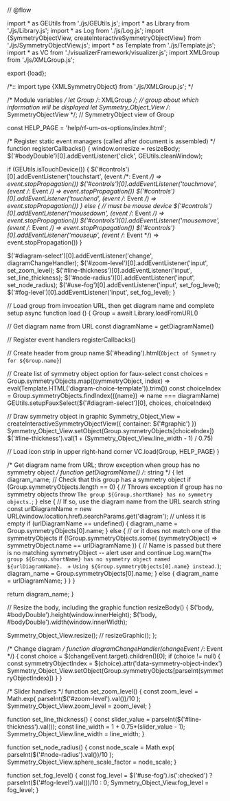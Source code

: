 // @flow

import * as GEUtils from './js/GEUtils.js';
import * as Library from './js/Library.js';
import * as Log from './js/Log.js';
import {SymmetryObjectView, createInteractiveSymmetryObjectView} from './js/SymmetryObjectView.js';
import * as Template from './js/Template.js';
import * as VC from './visualizerFramework/visualizer.js';
import XMLGroup from './js/XMLGroup.js';

export {load};

/*::
import type {XMLSymmetryObject} from './js/XMLGroup.js';
*/

/* Module variables */
let Group			/*: XMLGroup */;		// group about which information will be displayed
let Symmetry_Object_View	/*: SymmetryObjectView */;	// SymmetryObject view of Group

const HELP_PAGE = 'help/rf-um-os-options/index.html';

/* Register static event managers (called after document is assembled) */
function registerCallbacks() {
   window.onresize = resizeBody;
   $('#bodyDouble')[0].addEventListener('click', GEUtils.cleanWindow);

  if (GEUtils.isTouchDevice()) {
    $('#controls')[0].addEventListener('touchstart', (event /*: Event */) => event.stopPropagation())
    $('#controls')[0].addEventListener('touchmove', (event /*: Event */) => event.stopPropagation())
    $('#controls')[0].addEventListener('touchend', (event /*: Event */) => event.stopPropagation())
  } else { // must be mouse device
    $('#controls')[0].addEventListener('mousedown', (event /*: Event */) => event.stopPropagation())
    $('#controls')[0].addEventListener('mousemove', (event /*: Event */) => event.stopPropagation())
    $('#controls')[0].addEventListener('mouseup', (event /*: Event */) => event.stopPropagation())
  }

   $('#diagram-select')[0].addEventListener('change', diagramChangeHandler);
   $('#zoom-level')[0].addEventListener('input', set_zoom_level);
   $('#line-thickness')[0].addEventListener('input', set_line_thickness);
   $('#node-radius')[0].addEventListener('input', set_node_radius);
   $('#use-fog')[0].addEventListener('input', set_fog_level);
   $('#fog-level')[0].addEventListener('input', set_fog_level);
}

// Load group from invocation URL, then get diagram name and complete setup
async function load () {
  Group = await Library.loadFromURL()

  // Get diagram name from URL
  const diagramName = getDiagramName()

  // Register event handlers
  registerCallbacks()

  // Create header from group name
  $('#heading').html(`Object of Symmetry for ${Group.name}`)

  // Create list of symmetry object option for faux-select
  const choices = Group.symmetryObjects.map((symmetryObject, index) => eval(Template.HTML('diagram-choice-template')).trim())
  const choiceIndex = Group.symmetryObjects.findIndex(({name}) => name === diagramName)
  GEUtils.setupFauxSelect($('#diagram-select')[0], choices, choiceIndex)

  // Draw symmetry object in graphic
  Symmetry_Object_View = createInteractiveSymmetryObjectView({ container: $('#graphic') })
  Symmetry_Object_View.setObject(Group.symmetryObjects[choiceIndex])
  $('#line-thickness').val(1 + (Symmetry_Object_View.line_width - 1) / 0.75)

  // Load icon strip in upper right-hand corner
  VC.load(Group, HELP_PAGE)
}

/* Get diagram name from URL; throw exception when group has no symmetry object */
function getDiagramName() /*: string */ {
   let diagram_name;
   // Check that this group has a symmetry object
   if (Group.symmetryObjects.length == 0) {
      // Throws exception if group has no symmetry objects
      throw `The group ${Group.shortName} has no symmetry objects.`;
   } else {
      // If so, use the diagram name from the URL search string
      const urlDiagramName = new URL(window.location.href).searchParams.get('diagram');
      // unless it is empty
      if (urlDiagramName == undefined) {
         diagram_name = Group.symmetryObjects[0].name;
      } else {
         // or it does not match one of the symmetryObjects
         if (!Group.symmetryObjects.some( (symmetryObject) => symmetryObject.name == urlDiagramName )) {
            // Name is passed but there is no matching symmetryObject -- alert user and continue
            Log.warn(`The group ${Group.shortName} has no symmetry object named ${urlDiagramName}. ` +
                     `Using ${Group.symmetryObjects[0].name} instead.`);
            diagram_name = Group.symmetryObjects[0].name;
         } else {
            diagram_name = urlDiagramName;
         }
      }
   }

   return diagram_name;
}

// Resize the body, including the graphic
function resizeBody() {
   $('body, #bodyDouble').height(window.innerHeight);
   $('body, #bodyDouble').width(window.innerWidth);

   Symmetry_Object_View.resize(); // resizeGraphic();
};

/* Change diagram */
function diagramChangeHandler(changeEvent /*: Event */) {
   const choice = $(changeEvent.target).children()[0];
   if (choice != null) {
      const symmetryObjectIndex = $(choice).attr('data-symmetry-object-index')
      Symmetry_Object_View.setObject(Group.symmetryObjects[parseInt(symmetryObjectIndex)])
   }
}

/* Slider handlers */
function set_zoom_level() {
   const zoom_level = Math.exp( parseInt($('#zoom-level').val())/10 );
   Symmetry_Object_View.zoom_level = zoom_level;
}

function set_line_thickness() {
   const slider_value = parseInt($('#line-thickness').val());
   const line_width = 1 + 0.75*(slider_value - 1);
   Symmetry_Object_View.line_width = line_width;
}

function set_node_radius() {
   const node_scale = Math.exp( parseInt($('#node-radius').val())/10 );
   Symmetry_Object_View.sphere_scale_factor = node_scale;
}

function set_fog_level() {
   const fog_level = $('#use-fog').is(':checked') ? parseInt($('#fog-level').val())/10 : 0;
   Symmetry_Object_View.fog_level = fog_level;
}
